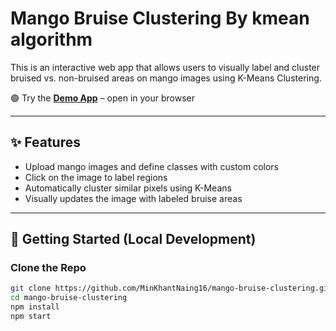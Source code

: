 # Mango Bruise Clustering By kmean algorithm

This is an interactive web app that allows users to visually label and cluster bruised vs. non-bruised areas on mango images using K-Means Clustering.
  
🟢 Try the **[Demo App](http://localhost:3000)** – open in your browser

---

## ✨ Features

- Upload mango images and define classes with custom colors
- Click on the image to label regions
- Automatically cluster similar pixels using K-Means
- Visually updates the image with labeled bruise areas

---

## 🚀 Getting Started (Local Development)

### Clone the Repo

```bash
git clone https://github.com/MinKhantNaing16/mango-bruise-clustering.git
cd mango-bruise-clustering
npm install
npm start
